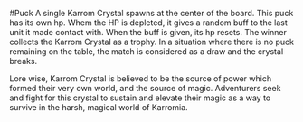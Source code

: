 #Puck 
A single Karrom Crystal spawns at the center of the board. This puck has its own hp. Whem the HP is depleted, it gives a random buff to the last unit it made contact with. When the buff is given, its hp resets. The winner collects the Karrom Crystal as a trophy. In a situation where there is no puck remaining on the table, the match is considered as a draw and the crystal breaks.

Lore wise, Karrom Crystal is believed to be the source of power which formed their very own world, and the source of magic. Adventurers seek and fight for this crystal to sustain and elevate their magic as a way to survive in the harsh, magical world of Karromia.